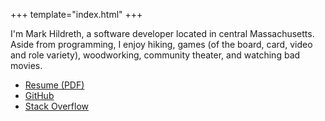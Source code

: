 +++
template="index.html"
+++

I'm Mark Hildreth, a software developer located in central Massachusetts. Aside from programming, I enjoy hiking, games (of the board, card, video and role variety), woodworking, community theater, and watching bad movies.

* [Resume (PDF)](/MarkHildreth-Resume.pdf)
* [GitHub](https://github.com/markhildreth)
* [Stack Overflow](https://stackoverflow.com/users/272520/mark-hildreth)
